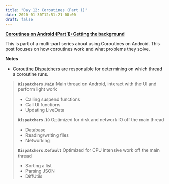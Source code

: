 ```yaml
---
title: "Day 12: Coroutines (Part 1)"
date: 2020-01-30T12:51:21-08:00
draft: false
---
```


**[Coroutines on Android (Part 1): Getting the background](https://medium.com/androiddevelopers/coroutines-on-android-part-i-getting-the-background-3e0e54d20bb)** 

This is part of a multi-part series about using Coroutines on Android. This post focuses on how coroutines work and what problems they solve.

**Notes**

* [Coroutine Dispatchers](https://kotlin.github.io/kotlinx.coroutines/kotlinx-coroutines-core/kotlinx.coroutines/-coroutine-dispatcher/) are responsible for determining on which thread a coroutine runs. 

> **`Dispatchers.Main`**
> Main thread on Android, interact  with the UI and perform light work
> - Calling suspend functions       
> - Call UI functions               
> - Updating LiveData               
> 
> **`Dispatchers.IO`**
> Optimized for disk and network IO off the main thread
> - Database
> - Reading/writing files
> - Networking
>
> **`Dispatchers.Default`**
> Optimized for CPU intensive work off the main thread
> - Sorting a list
> - Parsing JSON
> - DiffUtils
